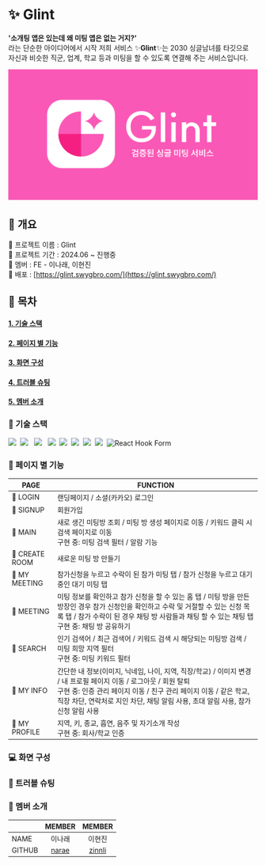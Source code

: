 # ✨ Glint

<strong>'소개팅 앱은 있는데 왜 미팅 앱은 없는 거지?'</strong><br/>
라는 단순한 아이디어에서 시작 저희 서비스 ✨<strong>Glint</strong>✨는 2030 싱글남녀를 타깃으로<br/>
자신과 비슷한 직군, 업계, 학교 등과 미팅을 할 수 있도록 연결해 주는 서비스입니다.

<img width="1200" alt="banner" src="src/assets/OG_img.svg">

## 📍 개요

🩷 프로젝트 이름 : Glint<br/>
🩷 프로젝트 기간 : 2024.06 ~ 진행중<br/>
🩷 멤버 : FE - 이나래, 이현진<br/>
🩷 배포 : [https://glint.swygbro.com/](https://glint.swygbro.com/)

## 🔖 목차

#### [1. 기술 스택](#기술-스택)

#### [2. 페이지 별 기능](#페이지-별-기능)

#### [3. 화면 구성](#-화면-구성)

#### [4. 트러블 슈팅](#트러블-슈팅)

#### [5. 멤버 소개](#멤버-소개)

### 🔧 기술 스택

<img src="https://img.shields.io/badge/React-61DAFB?style=flat-square&logo=React&logoColor=white"/>&nbsp;
<img src="https://img.shields.io/badge/TypeScript-F7DF1E?style=flat-square&logo=TypeScript&logoColor=white"/> &nbsp;
<img src="https://img.shields.io/badge/Vite-646CFF?style=flat-square&logo=Vite&logoColor=white"/> &nbsp;
<img src="https://img.shields.io/badge/Npm-2C8EBB?style=flat-square&logo=Npm&logoColor=white"/>&nbsp;
<img src="https://img.shields.io/badge/Axios-5A29E4?style=flat-square&logo=Axios&logoColor=white"/>&nbsp;
<img src="https://img.shields.io/badge/React Query-FF4154?style=flat-square&logo=React Query&logoColor=white"/>&nbsp;
<img src="https://img.shields.io/badge/Recoil-3578E6?style=flat-square&logo=Recoil&logoColor=white"/>&nbsp;
<img src="https://img.shields.io/badge/emotion-609926?style=flat-square&logoColor=white"/>&nbsp;
<img src="https://img.shields.io/badge/React%20Hook%20Form-EC5990?style=flat-square&logo=React%20Hook%20Form&logoColor=white" alt="React Hook Form"/>&nbsp;

### 📖 페이지 별 기능

| PAGE           | FUNCTION                                                                                                                                                                                                                                                                      |
| -------------- | ----------------------------------------------------------------------------------------------------------------------------------------------------------------------------------------------------------------------------------------------------------------------------- |
| 🌟 LOGIN       | 랜딩페이지 / 소셜(카카오) 로그인                                                                                                                                                                                                                                              |
| 🌟 SIGNUP      | 회원가입                                                                                                                                                                                                                                                                      |
| 🌟 MAIN        | 새로 생긴 미팅방 조회 / 미팅 방 생성 페이지로 이동 / 키워드 클릭 시 검색 페이지로 이동<br/>구현 중: 미팅 검색 필터 / 알람 기능                                                                                                                                                |
| 🌟 CREATE ROOM | 새로운 미팅 방 만들기                                                                                                                                                                                                                                                         |
| 🌟 MY MEETING  | 참가신청을 누르고 수락이 된 참가 미팅 탭 / 참가 신청을 누르고 대기 중인 대기 미팅 탭                                                                                                                                                                                          |
| 🌟 MEETING     | 미팅 정보를 확인하고 참가 신청을 할 수 있는 홈 탭 / 미팅 방을 만든 방장인 경우 참가 신청인을 확인하고 수락 및 거절할 수 있는 신청 목록 탭 / 참가 수락이 된 경우 채팅 방 사람들과 채팅 할 수 있는 채팅 탭<br/>구현 중: 채팅 방 공유하기                                        |
| 🌟 SEARCH      | 인기 검색어 / 최근 검색어 / 키워드 검색 시 해당되는 미팅방 검색 / 미팅 희망 지역 필터<br/>구현 중: 미팅 키워드 필터                                                                                                                                                           |
| 🌟 MY INFO     | 간단한 내 정보(이미지, 닉네임, 나이, 지역, 직장/학교) / 이미지 변경 / 내 프로필 페이지 이동 / 로그아웃 / 회원 탈퇴<br/>구현 중: 인증 관리 페이지 이동 / 친구 관리 페이지 이동 / 같은 학교, 직장 차단, 연락처로 지인 차단, 채팅 알림 사용, 초대 알림 사용, 참가 신청 알림 사용 |
| 🌟 MY PROFILE  | 지역, 키, 종교, 흡연, 음주 및 자기소개 작성<br/>구현 중: 회사/학교 인증                                                                                                                                                                                                       |

### 💻 화면 구성

### 🔑 트러블 슈팅

### 💛 멤버 소개

|        |                MEMBER                 |               MEMBER                |
| ------ | :-----------------------------------: | :---------------------------------: |
| NAME   |                이나래                 |               이현진                |
| GITHUB | [narae](https://github.com/dlskfo306) | [zinnli](https://github.com/zinnli) |
